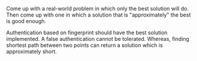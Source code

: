 Come up with a real-world problem in which only the best solution will do. Then come up with one in which a solution that is "approximately" the best is good enough.

Authentication based on fingerprint should have the best solution implemented. A false authentication cannot be tolerated. Whereas, finding shortest path between two points can return a solution which is approximately short.